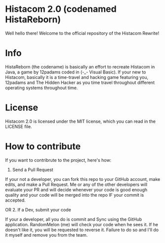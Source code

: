 # Histacom 2.0 (codenamed HistaReborn)

Well hello there! Welcome to the official repository of the Histacom Rewrite!

# Info

HistaReborn (the codename) is basically an effort to recreate Histacom in Java, a game by 12padams coded in 
(-_- Visual Basic). If your new to Histacom, basically it is a time-travel and hacking game featuring you, 12padams 
and The Hidden Hacker as you time travel throughout different operating systems throughout time.

# License

Histacom 2.0 is licensed under the MIT license, which you can read in the LICENSE file.

# How to contribute

If you want to contribrute to the project, here's how:

1. Send a Pull Request

If your not a developer, you can fork this repo to your GitHub account, make edits, and make a Pull Request. Me or any 
of the other developers will evaluate your PR and will decide whenever your code is good enough quality and your code
will be merged into the repo IF your commit is accepted.

OR 2. If a Dev, submit your code

If your a developer, all you do is commit and Sync using the GitHub application. RandomMelon (me) will check your code 
when he sees it. If he doesn't like it, you will be requested to reverse it. Failure to do so and I'll do it myself and
remove you from the team.
